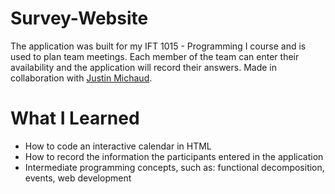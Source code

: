 # Survey-Website
The application was built for my IFT 1015 - Programming I course and is used to plan team meetings. Each member of the team can enter their availability and the application will record their answers. Made in collaboration with [Justin Michaud](https://github.com/justinmichaud5).

# What I Learned
* How to code an interactive calendar in HTML
* How to record the information the participants entered in the application
* Intermediate programming concepts, such as: functional decomposition, events, web development
